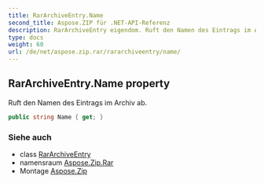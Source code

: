 ```yaml
---
title: RarArchiveEntry.Name
second_title: Aspose.ZIP für .NET-API-Referenz
description: RarArchiveEntry eigendom. Ruft den Namen des Eintrags im Archiv ab.
type: docs
weight: 60
url: /de/net/aspose.zip.rar/rararchiveentry/name/
---
```

## RarArchiveEntry.Name property

Ruft den Namen des Eintrags im Archiv ab.

```csharp
public string Name { get; }
```

### Siehe auch

* class [RarArchiveEntry](../)
* namensraum [Aspose.Zip.Rar](../../rararchiveentry/)
* Montage [Aspose.Zip](../../../)


